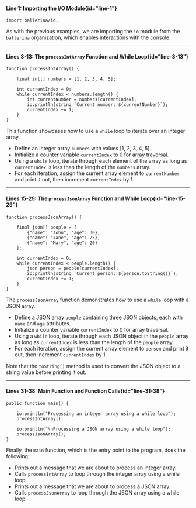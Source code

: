 #### Line 1: Importing the I/O Module{id="line-1"}

```ballerina {linenos=table,linenostart=1}
import ballerina/io;
```

As with the previous examples, we are importing the `io` module from the `ballerina` organization, which enables interactions with the console.

---

#### Lines 3-13: The `processIntArray` Function and While Loop{id="line-3-13"}

```ballerina {linenos=table,linenostart=3}
function processIntArray() {

    final int[] numbers = [1, 2, 3, 4, 5];

    int currentIndex = 0;
    while currentIndex < numbers.length() {
        int currentNumber = numbers[currentIndex];
        io:println(string `Current number: ${currentNumber}`);
        currentIndex += 1;
    }
}
```

This function showcases how to use a `while` loop to iterate over an integer array.
- Define an integer array `numbers` with values [1, 2, 3, 4, 5].
- Initialize a counter variable `currentIndex` to 0 for array traversal.
- Using a `while` loop, iterate through each element of the array as long as `currentIndex` is less than the length of the `numbers` array.
- For each iteration, assign the current array element to `currentNumber` and print it out, then increment `currentIndex` by 1.

---

#### Lines 15-29: The `processJsonArray` Function and While Loop{id="line-15-29"}

```ballerina {linenos=table,linenostart=15}
function processJsonArray() {

    final json[] people = [
        {"name": "John", "age": 30},
        {"name": "Jane", "age": 25},
        {"name": "Mary", "age": 20}
    ];

    int currentIndex = 0;
    while currentIndex < people.length() {
        json person = people[currentIndex];
        io:println(string `Current person: ${person.toString()}`);
        currentIndex += 1;
    }
}
```

The `processJsonArray` function demonstrates how to use a `while` loop with a JSON array.
- Define a JSON array `people` containing three JSON objects, each with `name` and `age` attributes.
- Initialize a counter variable `currentIndex` to 0 for array traversal.
- Using a `while` loop, iterate through each JSON object in the `people` array as long as `currentIndex` is less than the length of the `people` array.
- For each iteration, assign the current array element to `person` and print it out, then increment `currentIndex` by 1.

Note that the `toString()` method is used to convert the JSON object to a string value before printing it out.

---

#### Lines 31-38: Main Function and Function Calls{id="line-31-38"}

```ballerina {linenos=table,linenostart=31}
public function main() {
    
    io:println("Processing an integer array using a while loop");
    processIntArray();

    io:println("\nProcessing a JSON array using a while loop");
    processJsonArray();
}
```

Finally, the `main` function, which is the entry point to the program, does the following:
- Prints out a message that we are about to process an integer array.
- Calls `processIntArray` to loop through the integer array using a while loop.
- Prints out a message that we are about to process a JSON array.
- Calls `processJsonArray` to loop through the JSON array using a while loop.